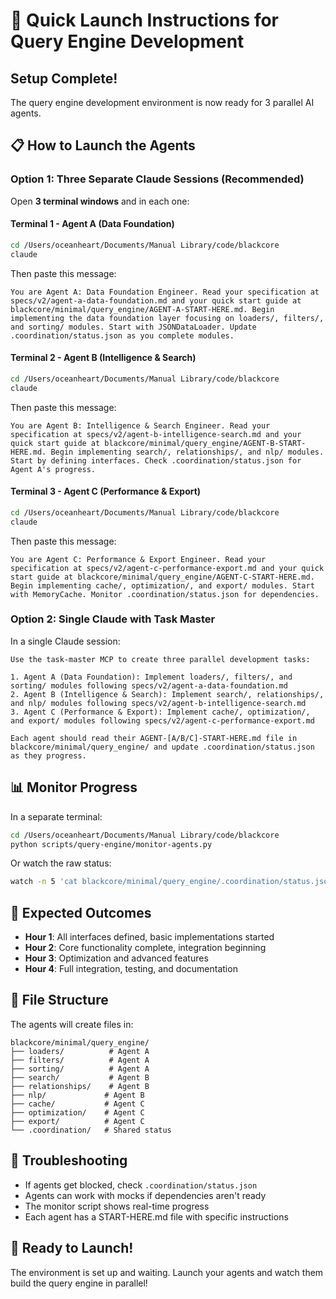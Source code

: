 # 🚀 Quick Launch Instructions for Query Engine Development

## Setup Complete! 

The query engine development environment is now ready for 3 parallel AI agents.

## 📋 How to Launch the Agents

### Option 1: Three Separate Claude Sessions (Recommended)

Open **3 terminal windows** and in each one:

#### Terminal 1 - Agent A (Data Foundation)
```bash
cd /Users/oceanheart/Documents/Manual Library/code/blackcore
claude
```
Then paste this message:
```
You are Agent A: Data Foundation Engineer. Read your specification at specs/v2/agent-a-data-foundation.md and your quick start guide at blackcore/minimal/query_engine/AGENT-A-START-HERE.md. Begin implementing the data foundation layer focusing on loaders/, filters/, and sorting/ modules. Start with JSONDataLoader. Update .coordination/status.json as you complete modules.
```

#### Terminal 2 - Agent B (Intelligence & Search)  
```bash
cd /Users/oceanheart/Documents/Manual Library/code/blackcore
claude
```
Then paste this message:
```
You are Agent B: Intelligence & Search Engineer. Read your specification at specs/v2/agent-b-intelligence-search.md and your quick start guide at blackcore/minimal/query_engine/AGENT-B-START-HERE.md. Begin implementing search/, relationships/, and nlp/ modules. Start by defining interfaces. Check .coordination/status.json for Agent A's progress.
```

#### Terminal 3 - Agent C (Performance & Export)
```bash
cd /Users/oceanheart/Documents/Manual Library/code/blackcore
claude
```
Then paste this message:
```
You are Agent C: Performance & Export Engineer. Read your specification at specs/v2/agent-c-performance-export.md and your quick start guide at blackcore/minimal/query_engine/AGENT-C-START-HERE.md. Begin implementing cache/, optimization/, and export/ modules. Start with MemoryCache. Monitor .coordination/status.json for dependencies.
```

### Option 2: Single Claude with Task Master

In a single Claude session:
```
Use the task-master MCP to create three parallel development tasks:

1. Agent A (Data Foundation): Implement loaders/, filters/, and sorting/ modules following specs/v2/agent-a-data-foundation.md
2. Agent B (Intelligence & Search): Implement search/, relationships/, and nlp/ modules following specs/v2/agent-b-intelligence-search.md  
3. Agent C (Performance & Export): Implement cache/, optimization/, and export/ modules following specs/v2/agent-c-performance-export.md

Each agent should read their AGENT-[A/B/C]-START-HERE.md file in blackcore/minimal/query_engine/ and update .coordination/status.json as they progress.
```

## 📊 Monitor Progress

In a separate terminal:
```bash
cd /Users/oceanheart/Documents/Manual Library/code/blackcore
python scripts/query-engine/monitor-agents.py
```

Or watch the raw status:
```bash
watch -n 5 'cat blackcore/minimal/query_engine/.coordination/status.json | jq .'
```

## 🎯 Expected Outcomes

- **Hour 1**: All interfaces defined, basic implementations started
- **Hour 2**: Core functionality complete, integration beginning
- **Hour 3**: Optimization and advanced features
- **Hour 4**: Full integration, testing, and documentation

## 📁 File Structure

The agents will create files in:
```
blackcore/minimal/query_engine/
├── loaders/          # Agent A
├── filters/          # Agent A  
├── sorting/          # Agent A
├── search/           # Agent B
├── relationships/    # Agent B
├── nlp/             # Agent B
├── cache/           # Agent C
├── optimization/    # Agent C
├── export/          # Agent C
└── .coordination/   # Shared status
```

## 🔧 Troubleshooting

- If agents get blocked, check `.coordination/status.json`
- Agents can work with mocks if dependencies aren't ready
- The monitor script shows real-time progress
- Each agent has a START-HERE.md file with specific instructions

## 🚦 Ready to Launch!

The environment is set up and waiting. Launch your agents and watch them build the query engine in parallel!